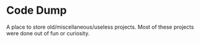 # Code Dump
A place to store old/miscellaneous/useless projects. Most of these projects were done out of fun or curiosity.
